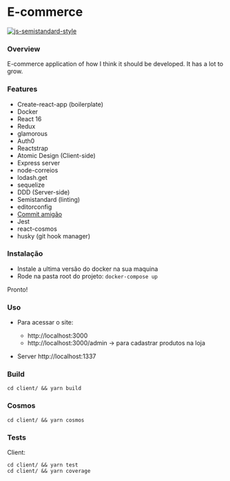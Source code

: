 # E-commerce

[![js-semistandard-style](https://img.shields.io/badge/code%20style-semistandard-brightgreen.svg?style=flat-square)](https://github.com/Flet/semistandard)

### Overview

E-commerce application of how I think it should be developed. It has a lot to grow.

### Features
 - Create-react-app (boilerplate)
 - Docker
 - React 16
 - Redux
 - glamorous
 - Auth0
 - Reactstrap
 - Atomic Design (Client-side)
 - Express server
 - node-correios
 - lodash.get
 - sequelize
 - DDD (Server-side)
 - Semistandard (linting)
 - editorconfig
 - [Commit amigão](https://github.com/BeeTech-global/bee-stylish/tree/master/commits)
 - Jest
 - react-cosmos
 - husky (git hook manager)

### Instalação

 - Instale a ultima versão do docker na sua maquina
 - Rode na pasta root do projeto: `docker-compose up`
 
 Pronto!
 
### Uso

 - Para acessar o site:
   - http://localhost:3000
   - http://localhost:3000/admin -> para cadastrar produtos na loja
  
 - Server 
  http://localhost:1337

### Build

  `cd client/ && yarn build`
  
### Cosmos
  
  `cd client/ && yarn cosmos`
  
### Tests

  Client:
  
  ```
  cd client/ && yarn test
  cd client/ && yarn coverage
  ```
